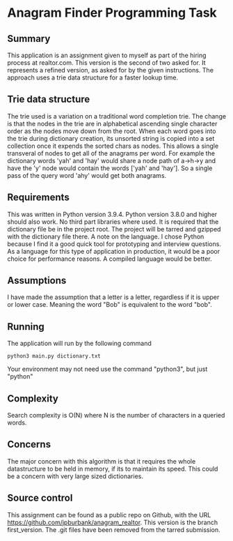 # Anagram Finder Programming Task

## Summary
This application is an assignment given to myself as part of the hiring process at realtor.com. This version is the second of two asked for. It represents a refined version, as asked for by the given instructions. The approach uses a trie data structure for a faster lookup time. 

## Trie data structure
The trie used is a variation on a traditional word completion trie. The change is that the nodes in the trie are in alphabetical ascending single character order as the nodes move down from the root. When each word goes into the trie during dictionary creation, its unsorted string is copied into a set collection once it expends the sorted chars as nodes. This allows a single transveral of nodes to get all of the anagrams per word. For example the dictionary words 'yah' and 'hay' would share a node path of a->h->y and have the 'y' node would contain the words ['yah' and 'hay']. So a single pass of the query word 'ahy' would get both anagrams.

## Requirements
This was written in Python version 3.9.4. Python version 3.8.0 and higher should also work. No third part libraries where used. It is required that the dictionary file be in the project root. The project will be tarred and gzipped with the dictionary file there. A note on the language. I chose Python because I find it a good quick tool for prototyping and interview questions. As a language for this type of application in production, it would be a poor choice for performance reasons. A compiled language would be better.

## Assumptions
I have made the assumption that a letter is a letter, regardless if it is upper or lower case. Meaning the word "Bob" is equivalent to the word "bob". 

## Running
The application will run by the following command

<pre><code>python3 main.py dictionary.txt</code></pre>
Your environment may not need use the command "python3", but just "python"

## Complexity
Search complexity is O(N) where N is the number of characters in a queried words.

## Concerns
The major concern with this algorithm is that it requires the whole datastructure to be held in memory, if its to maintain its speed. This could be a concern with very large sized dictionaries.

## Source control
This assignment can be found as a public repo on Github, with the URL https://github.com/jpburbank/anagram_realtor. This version is the branch first_version. The .git files have been removed from the tarred submission.